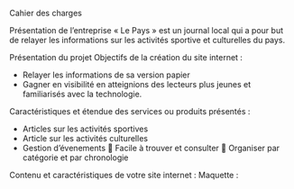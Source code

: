 


Cahier des charges


Présentation de l’entreprise 
« Le Pays » est un journal local qui a pour but de relayer les informations sur les activités sportive et culturelles du pays.

Présentation du projet 
Objectifs de la création du site internet :
-	Relayer les informations de sa version papier
-	Gagner en visibilité en atteignions des lecteurs plus jeunes et familiarisés avec la technologie.

Caractéristiques et étendue des services ou produits présentés :
-	Articles sur les activités sportives
-	Article sur les activités culturelles
-	Gestion d’évenements
 Facile à trouver et consulter
 Organiser par catégorie et par chronologie 

Contenu et caractéristiques de votre site internet :
Maquette :



